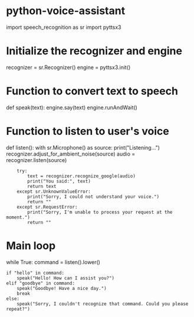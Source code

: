 # python-voice-assistant
import speech_recognition as sr
import pyttsx3
 
# Initialize the recognizer and engine
recognizer = sr.Recognizer()
engine = pyttsx3.init()

# Function to convert text to speech
def speak(text):
    engine.say(text)
    engine.runAndWait()

# Function to listen to user's voice
def listen():
    with sr.Microphone() as source:
        print("Listening...")
        recognizer.adjust_for_ambient_noise(source)
        audio = recognizer.listen(source)

        try:
            text = recognizer.recognize_google(audio)
            print("You said:", text)
            return text
        except sr.UnknownValueError:
            print("Sorry, I could not understand your voice.")
            return ""
        except sr.RequestError:
            print("Sorry, I'm unable to process your request at the moment.")
            return ""

# Main loop
while True:
    command = listen().lower()

    if "hello" in command:
        speak("Hello! How can I assist you?")
    elif "goodbye" in command:
        speak("Goodbye! Have a nice day.")
        break
    else:
        speak("Sorry, I couldn't recognize that command. Could you please repeat?")
